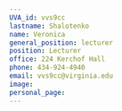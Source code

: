```yaml
---
UVA_id: vvs9cc
lastname: Shalotenko
name: Veronica 
general_position: lecturer
position: Lecturer
office: 224 Kerchof Hall
phone: 434-924-4940
email: vvs9cc@virginia.edu
image: 
personal_page:
---
```


